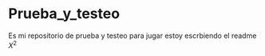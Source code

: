 # Prueba_y_testeo
Es mi repositorio de prueba y testeo para jugar
estoy escrbiendo el readme
$X^2$

